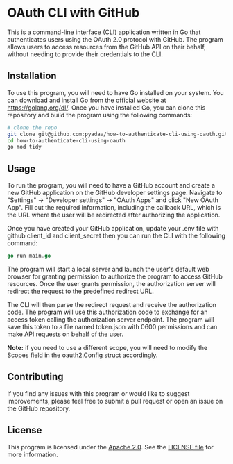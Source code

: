 # OAuth CLI with GitHub 

This is a command-line interface (CLI) application written in Go that authenticates users using the OAuth 2.0 protocol with GitHub. The program allows users to access resources from the GitHub API on their behalf, without needing to provide their credentials to the CLI.

## Installation

To use this program, you will need to have Go installed on your system. You can download and install Go from the official website at https://golang.org/dl/. Once you have installed Go, you can clone this repository and build the program using the following commands:

```bash
# clone the repo
git clone git@github.com:pyadav/how-to-authenticate-cli-using-oauth.git
cd how-to-authenticate-cli-using-oauth
go mod tidy
```

## Usage

To run the program, you will need to have a GitHub account and create a new GitHub application on the GitHub developer settings page. Navigate to "Settings" -> "Developer settings" -> "OAuth Apps" and click "New OAuth App". Fill out the required information, including the callback URL, which is the URL where the user will be redirected after authorizing the application.

Once you have created your GitHub application, update your .env file with github client_id and client_secret then you can run the CLI with the following command:

``` go
go run main.go
```

The program will start a local server and launch the user's default web browser for granting permission to authorize the program to access GitHub resources. Once the user grants permission, the authorization server will redirect the request to the predefined redirect URL.

The CLI will then parse the redirect request and receive the authorization code. The program will use this authorization code to exchange for an access token calling the authorization server endpoint. The program will save this token to a file named token.json with 0600 permissions and can make API requests on behalf of the user.

**Note:**  if you need to use a different scope, you will need to modify the Scopes field in the oauth2.Config struct accordingly.

## Contributing

If you find any issues with this program or would like to suggest improvements, please feel free to submit a pull request or open an issue on the GitHub repository.

## License

This program is licensed under the [Apache 2.0](LICENSE). See the [LICENSE file](LICENSE) for more information.
